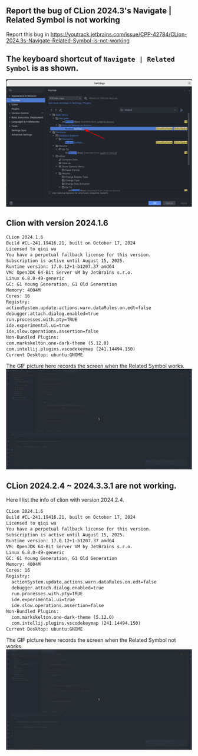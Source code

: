 ## Report the bug of CLion 2024.3's Navigate | Related Symbol is not working

Report this bug in https://youtrack.jetbrains.com/issue/CPP-42784/CLion-2024.3s-Navigate-Related-Symbol-is-not-working

## The keyboard shortcut of `Navigate | Related Symbol` is as shown.

![shortcut](doc/shortcut.png)

## Clion with version 2024.1.6 
```
CLion 2024.1.6
Build #CL-241.19416.21, built on October 17, 2024
Licensed to qiqi wu
You have a perpetual fallback license for this version.
Subscription is active until August 15, 2025.
Runtime version: 17.0.12+1-b1207.37 amd64
VM: OpenJDK 64-Bit Server VM by JetBrains s.r.o.
Linux 6.8.0-49-generic
GC: G1 Young Generation, G1 Old Generation
Memory: 4004M
Cores: 16
Registry:
actionSystem.update.actions.warn.dataRules.on.edt=false
debugger.attach.dialog.enabled=true
run.processes.with.pty=TRUE
ide.experimental.ui=true
ide.slow.operations.assertion=false
Non-Bundled Plugins:
com.markskelton.one-dark-theme (5.12.0)
com.intellij.plugins.vscodekeymap (241.14494.150)
Current Desktop: ubuntu:GNOME
```

The GIF picture here records the screen when the Related Symbol works.
![working](doc/working.gif)


## CLion 2024.2.4 ~ 2024.3.3.1 are not working.

Here I list the info of clion with version 2024.2.4.
```
CLion 2024.1.6
Build #CL-241.19416.21, built on October 17, 2024
Licensed to qiqi wu
You have a perpetual fallback license for this version.
Subscription is active until August 15, 2025.
Runtime version: 17.0.12+1-b1207.37 amd64
VM: OpenJDK 64-Bit Server VM by JetBrains s.r.o.
Linux 6.8.0-49-generic
GC: G1 Young Generation, G1 Old Generation
Memory: 4004M
Cores: 16
Registry:
  actionSystem.update.actions.warn.dataRules.on.edt=false
  debugger.attach.dialog.enabled=true
  run.processes.with.pty=TRUE
  ide.experimental.ui=true
  ide.slow.operations.assertion=false
Non-Bundled Plugins:
  com.markskelton.one-dark-theme (5.12.0)
  com.intellij.plugins.vscodekeymap (241.14494.150)
Current Desktop: ubuntu:GNOME

```

The GIF picture here records the screen when the Related Symbol not works.
![working](doc/not_working.gif)




